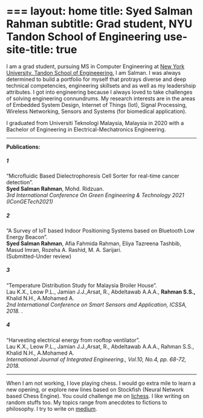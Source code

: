 ===
layout: home
title: Syed Salman Rahman
subtitle: Grad student, NYU Tandon School of Engineering
use-site-title: true
===


I am a grad student, pursuing MS in Computer Engineering at [New York University, Tandon School of Engineeering.](https://engineering.nyu.edu/) I am Salman. I was always determined to build a portfolio for myself that protrays diverse and deep technical competencies, engineering skillsets and as well as my leadershsip attributes. I got into engineering because I always loved to take challenges of solving engineering connundrums. My research interests are in the areas of Embedded System Design, Internet of Things (Iot), Signal Processing, Wireless Networking, Sensors and Systems (for biomedical application).  

I graduated from Universiti Teknologi Malaysia, Malaysia in 2020 with a Bachelor of Engineering in Electrical-Mechatronics Engineering.  

* * *

**Publications:**  

##### 1

“Microfluidic Based Dielectrophoresis Cell Sorter for real-time cancer detection”.  
**Syed Salman Rahman**, Mohd. Ridzuan.  
_3rd International Conference On Green Engineering & Technology 2021 (IConGETech2021)_  

##### 2

“A Survey of IoT based Indoor Positioning Systems based on Bluetooth Low Energy Beacon”.  
**Syed Salman Rahman**, Afia Fahmida Rahman, Eliya Tazreena Tashbib, Masud Imran, Rozeha A. Rashid, M. A. Sarijari.  
(Submitted-Under review)  

##### 3

“Temperature Distribution Study for Malaysia Broiler House”.  
Lau K.X., Leow P.L., Jamian J.J.,Arsat, R., Abdeltawab A.A.A., **Rahman S.S.,** Khalid N.H., A.Mohamed A.  
_2nd International Conference on Smart Sensors and Application, ICSSA, 2018._ .  

##### 4

“Harvesting electrical energy from rooftop ventilator”.  
Lau K.X., Leow P.L., Jamian J.J.,Arsat, R., Abdeltawab A.A.A., Rahman S.S., Khalid N.H., A.Mohamed A.  
_International Journal of Integrated Engineering., Vol.10, No.4, pp. 68-72, 2018._  

* * *

When I am not working, I love playing chess. I would go extra mile to learn a new opening, or explore new lines based on Stockfish (Neural Network based Chess Engine). You could challenge me on [lichess](https://lichess.org/@/salmanR). 
I like writing on random stuffs too. My topics range from anecdotes to fictions to philosophy. I try to write on [medium](https://medium.com/@ssrsyed2).
